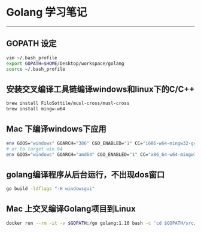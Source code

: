 # Golang 学习笔记
---
## GOPATH 设定
```sh
vim ~/.bash_profile
export GOPATH=$HOME/Desktop/workspace/golang
source ~/.bash_profile
```
## 安装交叉编译工具链编译windows和linux下的C/C++
```sh
brew install FiloSottile/musl-cross/musl-cross  
brew install mingw-w64  
```

## Mac 下编译windows下应用
```sh
env GOOS="windows" GOARCH="386" CGO_ENABLED="1" CC="i686-w64-mingw32-gcc"   go build main.go
# or to target win 64
env GOOS="windows" GOARCH="amd64" CGO_ENABLED="1" CC="x86_64-w64-mingw32-gcc" go build main.go
```

## golang编译程序从后台运行，不出现dos窗口
```sh
go build -ldflags "-H windowsgui"
```

## Mac 上交叉编译Golang项目到Linux
```sh
docker run --rm -it -v $GOPATH:/go golang:1.10 bash -c 'cd $GOPATH/src/go-nas && go build'
```

